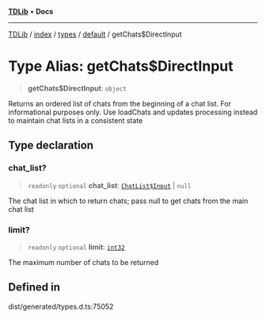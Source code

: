 [**TDLib**](../../../../../../README.md) • **Docs**

***

[TDLib](../../../../../../modules.md) / [index](../../../../../README.md) / [types](../../../README.md) / [default](../README.md) / getChats$DirectInput

# Type Alias: getChats$DirectInput

> **getChats$DirectInput**: `object`

Returns an ordered list of chats from the beginning of a chat list. For informational purposes only. Use loadChats and updates processing instead to maintain chat lists in a consistent state

## Type declaration

### chat\_list?

> `readonly` `optional` **chat\_list**: [`ChatList$Input`](ChatList$Input.md) \| `null`

The chat list in which to return chats; pass null to get chats from the main chat list

### limit?

> `readonly` `optional` **limit**: [`int32`](int32-1.md)

The maximum number of chats to be returned

## Defined in

dist/generated/types.d.ts:75052
